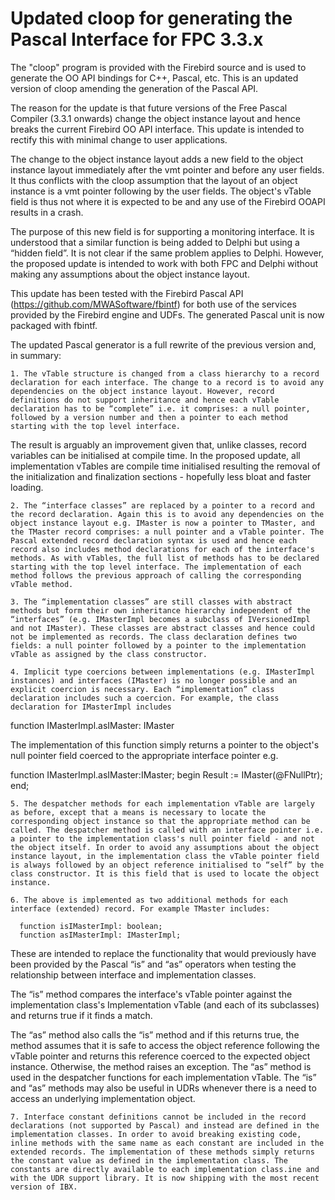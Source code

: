 # Updated cloop for generating the Pascal Interface for FPC 3.3.x

The "cloop" program is provided with the Firebird source and is used to generate the OO API bindings for C++, Pascal, etc. This is an updated version of cloop amending the generation of the Pascal API.

The reason for the update is that future versions of the Free Pascal Compiler (3.3.1 onwards) change the object instance layout and hence breaks the current Firebird OO API interface. This update is intended to rectify this with minimal change to user applications.

The change to the object instance layout adds a new field to the object instance layout immediately after the vmt pointer and before any user fields. It thus conflicts with the cloop assumption that the layout of an object instance is a vmt pointer following by the user fields. The object's vTable field is thus not where it is expected to be and any use of the Firebird OOAPI results in a crash.

The purpose of this new field is for supporting a monitoring interface. It is understood that a similar function is being added to Delphi but using a “hidden field”. It is not clear if the same problem applies to Delphi. However, the proposed update is intended to work with both FPC and Delphi without making any assumptions about the object instance layout.

This update has been tested with the Firebird Pascal API (https://github.com/MWASoftware/fbintf) for both use of the services provided by the Firebird engine and UDFs. The generated Pascal unit is now packaged with fbintf.

The updated Pascal generator is a full rewrite of the previous version and, in summary:

    1. The vTable structure is changed from a class hierarchy to a record declaration for each interface. The change to a record is to avoid any dependencies on the object instance layout. However, record definitions do not support inheritance and hence each vTable declaration has to be “complete” i.e. it comprises: a null pointer, followed by a version number and then a pointer to each method starting with the top level interface. 

The result is arguably an improvement given that, unlike classes, record variables can be initialised at compile time. In the proposed update, all implementation vTables are compile time initialised resulting the removal of the initialization and finalization sections - hopefully less bloat and faster loading.

    2. The “interface classes” are replaced by a pointer to a record and the record declaration. Again this is to avoid any dependencies on the object instance layout e.g. IMaster is now a pointer to TMaster, and the TMaster record comprises: a null pointer and a vTable pointer. The Pascal extended record declaration syntax is used and hence each record also includes method declarations for each of the interface's methods. As with vTables, the full list of methods has to be declared starting with the top level interface. The implementation of each method follows the previous approach of calling the corresponding vTable method.

    3. The “implementation classes” are still classes with abstract methods but form their own inheritance hierarchy independent of the “interfaces” (e.g. IMasterImpl becomes a subclass of IVersionedImpl and not IMaster). These classes are abstract classes and hence could not be implemented as records. The class declaration defines two fields: a null pointer followed by a pointer to the implementation vTable as assigned by the class constructor.

    4. Implicit type coercions between implementations (e.g. IMasterImpl instances) and interfaces (IMaster) is no longer possible and an explicit coercion is necessary. Each “implementation” class declaration includes such a coercion. For example, the class declaration for IMasterImpl includes 

function IMasterImpl.asIMaster: IMaster

The implementation of this function simply returns a pointer to the object's null pointer field coerced to the appropriate interface pointer e.g.

function IMasterImpl.asIMaster:IMaster;
begin
  Result := IMaster(@FNullPtr);
end;

    5. The despatcher methods for each implementation vTable are largely as before, except that a means is necessary to locate the corresponding object instance so that the appropriate method can be called. The despatcher method is called with an interface pointer i.e. a pointer to the implementation class's null pointer field - and not the object itself. In order to avoid any assumptions about the object instance layout, in the implementation class the vTable pointer field is always followed by an object reference initialised to “self” by the class constructor. It is this field that is used to locate the object instance.

    6. The above is implemented as two additional methods for each interface (extended) record. For example TMaster includes:

	  function isIMasterImpl: boolean;
	  function asIMasterImpl: IMasterImpl;

These are intended to replace the functionality that would previously have been provided by the Pascal “is” and “as” operators when testing the relationship between interface and implementation classes.

The “is” method compares the interface's vTable pointer against the implementation class's Implementation vTable (and each of its subclasses) and returns true if it finds a match.

The “as” method also calls the “is” method and if this returns true, the method assumes that it is safe to access the object reference following the vTable pointer and returns this reference coerced to the expected object instance. Otherwise, the method raises an exception.
The “as” method is used in the despatcher functions for each implementation vTable. The “is” and “as” methods may also be useful in UDRs whenever there is a need to access an underlying implementation object.

    7. Interface constant definitions cannot be included in the record declarations (not supported by Pascal) and instead are defined in the implementation classes. In order to avoid breaking existing code, inline methods with the same name as each constant are included in the extended records. The implementation of these methods simply returns the constant value as defined in the implementation class. The constants are directly available to each implementation class.ine and with the UDR support library. It is now shipping with the most recent version of IBX. 

  
